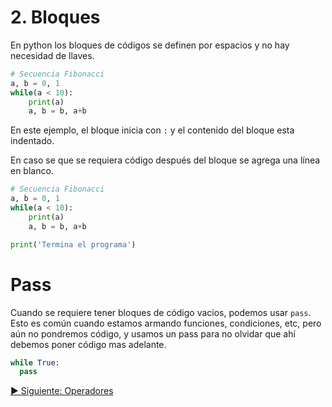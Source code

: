 # 2. Bloques

En python los bloques de códigos se definen por espacios y no hay necesidad de llaves.

```python
# Secuencia Fibonacci
a, b = 0, 1
while(a < 10):
    print(a)
    a, b = b, a+b
```

En este ejemplo, el bloque inicia con `:` y el contenido del bloque esta indentado.

En caso se que se requiera código después del bloque se agrega una línea en blanco.

```python
# Secuencia Fibonacci
a, b = 0, 1
while(a < 10):
    print(a)
    a, b = b, a+b

print('Termina el programa')
```

# Pass

Cuando se requiere tener bloques de código vacios, podemos usar `pass`.  
Esto es común cuando estamos armando funciones, condiciones, etc, pero aún no pondremos código, y usamos un pass para no olvidar que ahí debemos poner código mas adelante.

```python
while True:
  pass

```

[:arrow_forward: Siguiente: Operadores](operators.md)
